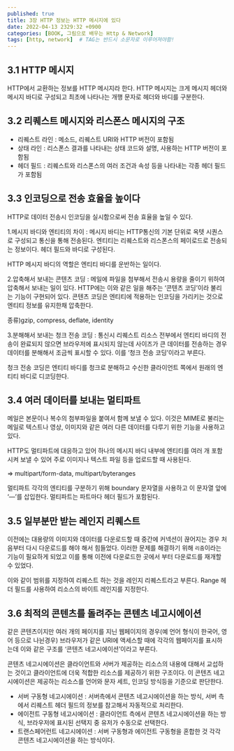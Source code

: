 ```yaml
---
published: true
title: 3장 HTTP 정보는 HTTP 메시지에 있다
date: 2022-04-13 2329:32 +0900
categories: [BOOK, 그림으로 배우는 Http & Network]
tags: [http, network]  # TAG는 반드시 소문자로 이루어져야함!
---
```


## 3.1 HTTP 메시지

HTTP에서 교환하는 정보를 HTTP 메시지라 한다. HTTP 메시지는 크게 메시지 헤더와 메시지 바디로 구성되고 최초에 나타나는 개행 문자로 헤더와 바디를 구분한다.

## 3.2 리퀘스트 메시지와 리스폰스 메시지의 구조

- 리퀘스트 라인 : 메소드, 리퀘스트 URI와 HTTP 버전이 포함됨
- 상태 라인 : 리스폰스 결과를 나타내는 상태 코드와 설명, 사용하는 HTTP 버전이 포함됨
- 헤더 필드 : 리퀘스트와 리스폰스의 여러 조건과 속성 등을 나타내는 각종 헤더 필드가 포함됨

## 3.3 인코딩으로 전송 효율을 높이다

HTTP로 데이터 전송시 인코딩을 실시함으로써 전송 효율을 높일 수 있다.

1.메시지 바디와 엔티티의 차이 : 메시지 바디는 HTTP통신의 기본 단위로 옥텟 시퀀스로 구성되고 통신을 통해 전송된다. 엔티티는 리퀘스트와 리스폰스의 페이로드로 전송되는 정보이다. 헤더 필드와 바디로 구성된다.

HTTP 메시지 바디의 역할은 엔티티 바디를 운반하는 일이다.

2.압축해서 보내는 콘텐츠 코딩 : 메일에 파일을 첨부해서 전송시 용량을 줄이기 위하여 압축해서 보내는 일이 있다. HTTP에는 이와 같은 일을 해주는 ‘콘텐츠 코딩’이라 불리는 기능이 구현되어 있다. 콘텐츠 코딩은 엔티티에 적용하는 인코딩을 가리키는 것으로 엔티티 정보를 유지한채 압축한다.

종류)gzip, compress, deflate, identity

3.분해해서 보내는 청크 전송 코딩 : 통신시 리퀘스트 리소스 전부에서 엔티티 바디의 전송이 완료되지 않으면 브라우저에 표시되지 않는데 사이즈가 큰 데이터를 전송하는 경우 데이터를 분해해서 조금씩 표시할 수 있다. 이를 ‘청크 전송 코딩’이라고 부른다.

청크 전송 코딩은 엔티티 바디를 청크로 분해하고 수신한 클라이언트 쪽에서 원래의 엔티티 바디로 디코딩한다.

## 3.4 여러 데이터를 보내는 멀티파트

메일은 본문이나 복수의 첨부파일을 붙여서 함께 보낼 수 있다. 이것은 MIME로 불리는 메일로 텍스트나 영상, 이미지와 같은 여러 다른 데이터를 다루기 위한 기능을 사용하고 있다.

HTTP도 멀티파트에 대응하고 있어 하나의 메시지 바디 내부에 엔티티를 여러 개 포함시켜 보낼 수 있어 주로 이미지나 텍스트 파일 등을 업로드할 때 사용된다.

⇒ multipart/form-data, multipart/byteranges

멀티파트 각각의 엔티티를 구분하기 위해 boundary 문자열을 사용하고 이 문자열 앞에 ‘—’를 삽입한다. 멀티파트는 파트마다 헤더 필드가 포함된다.

## 3.5 일부분만 받는 레인지 리퀘스트

이전에는 대용량의 이미지와 데이터를 다운로드할 때 중간에 커넥션이 끊어지는 경우 처음부터 다시 다운로드를 해야 해서 힘들었다. 이러한 문제를 해결하기 위해 `리줌`이라는 기능이 필요하게 되었고 이를 통해 이전에 다운로드한 곳에서 부터 다운로드를 재개할 수 있었다.

이와 같이 범위를 지정하여 리퀘스트 하는 것을 레인지 리퀘스트라고 부른다. Range 헤더 필드를 사용하여 리소스의 바이트 레인지를 지정한다.

## 3.6 최적의 콘텐츠를 돌려주는 콘텐츠 네고시에이션

같은 콘텐츠이지만 여러 개의 페이지를 지닌 웹페이지의 경우(예 언어 형식이 한국어, 영어 등으로 나뉜경우) 브라우저가 같은 URI에 액세스할 때에 각각의 웹페이지를 표시하는데 이와 같은 구조를 ‘콘텐츠 네고시에이션’이라고 부른다.

콘텐츠 네고시에이션은 클라이언트와 서버가 제공하는 리소스의 내용에 대해서 교섭하는 것이고 클라이언트에 더욱 적합한 리소스를 제공하기 위한 구조이다. 이 콘텐츠 네고시에이션은 제공하는 리소스를 언어와 문자 세트, 인코딩 방식등을 기준으로 판단한다.

- 서버 구동형 네고시에이션 : 서버측에서 콘텐츠 네고시에이션을 하는 방식, 서버 측에서 리퀘스트 헤더 필드의 정보를 참고해서 자동적으로 처리한다.
- 에이전트 구동형 네고시에이션 : 클라이언트 측에서 콘텐츠 네고시에이션을 하는 방식, 브라우저에 표시된 선택지 중 유저가 수동으로 선택한다.
- 트랜스페어런트 네고시에이션 : 서버 구동형과 에이전트 구동형을 혼합한 것 각각 콘텐츠 네고시에이션을 하는 방식이다.
